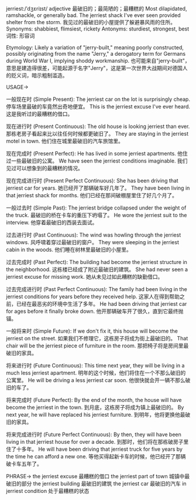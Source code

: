 jerriest:/ˈdʒɛriɪst/
adjective
最破旧的；最简陋的；最糟糕的
Most dilapidated, ramshackle, or generally bad.
The jerriest shack I've ever seen provided shelter from the storm.  我见过的最破旧的小屋提供了躲避暴风雨的住所。
Synonyms: shabbiest, flimsiest, rickety
Antonyms: sturdiest, strongest, best
词性: 形容词


Etymology:  Likely a variation of "jerry-built," meaning poorly constructed, possibly originating from the name "Jerry," a derogatory term for Germans during World War I, implying shoddy workmanship.  也可能来自"jerry-built"，意思是建造得很差，可能起源于名字"Jerry"，这是第一次世界大战期间对德国人的贬义词，暗示粗制滥造。


USAGE->

一般现在时 (Simple Present):
The jerriest car on the lot is surprisingly cheap.  停车场里最破的车竟然出奇地便宜。
This is the jerriest excuse I've ever heard.  这是我听过的最糟糕的借口。

现在进行时 (Present Continuous):
The old house is looking jerriest than ever.  那栋老房子看起来比以往任何时候都更破旧了。
They are staying in the jerriest motel in town.  他们住在城里最破旧的汽车旅馆里。

现在完成时 (Present Perfect):
He has lived in some jerriest apartments.  他住过一些最破旧的公寓。
We have seen the jerriest conditions imaginable.  我们见过可以想象到的最糟糕的情况。

现在完成进行时 (Present Perfect Continuous):
She has been driving that jerriest car for years.  她已经开了那辆破车好几年了。
They have been living in that jerriest shack for months.  他们已经在那间破棚屋里住了好几个月了。

一般过去时 (Simple Past):
The jerriest bridge collapsed under the weight of the truck.  最破旧的桥在卡车的重压下坍塌了。
He wore the jerriest suit to the interview.  他穿着最破旧的西装去面试。

过去进行时 (Past Continuous):
The wind was howling through the jerriest windows.  风呼啸着穿过最破旧的窗户。
They were sleeping in the jerriest cabin in the woods.  他们睡在树林里最破旧的小屋里。

过去完成时 (Past Perfect):
The building had become the jerriest structure in the neighborhood.  这栋楼已经成了附近最破旧的建筑。
She had never seen a jerriest excuse for missing work.  她从未见过如此糟糕的缺勤借口。

过去完成进行时 (Past Perfect Continuous):
The family had been living in the jerriest conditions for years before they received help.  这家人在得到帮助之前，已经在最恶劣的环境中生活了多年。
He had been driving that jerriest car for ages before it finally broke down.  他开那辆破车开了很久，直到它最终抛锚。

一般将来时 (Simple Future):
If we don't fix it, this house will become the jerriest on the street.  如果我们不修理它，这栋房子将成为街上最破旧的。
That chair will be the jerriest piece of furniture in the room.  那把椅子将是房间里最破旧的家具。


将来进行时 (Future Continuous):
This time next year, they will be living in a much less jerriest apartment.  明年的这个时候，他们将住在一个不那么破旧的公寓里。
He will be driving a less jerriest car soon.  他很快就会开一辆不那么破旧的车了。

将来完成时 (Future Perfect):
By the end of the month, the house will have become the jerriest in the town.  到月底，这栋房子将成为镇上最破旧的。
By next year, he will have replaced his jerriest furniture.  到明年，他将更换他最破旧的家具。

将来完成进行时 (Future Perfect Continuous):
By then, they will have been living in that jerriest house for over a decade.  到那时，他们将在那栋破房子里住了十多年。
He will have been driving that jerriest truck for five years by the time he can afford a new one.  等他买得起新卡车的时候，他已经开了那辆破卡车五年了。


PHRASE->
the jerriest excuse  最糟糕的借口
the jerriest part of town  城镇中最破旧的部分
the jerriest building  最破旧的建筑
the jerriest car  最破旧的汽车
in jerriest condition  处于最糟糕的状态

